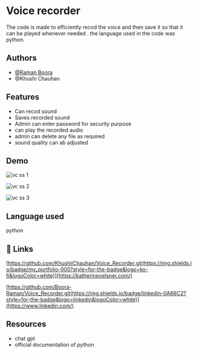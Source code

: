 
# Voice recorder

The code is made to efficiently recod the voice and then save it so that it can be played whenever needed .
the language used in the code was python.



## Authors

- [@Raman Boora ](https://www.github.com/octokatherine)
- @Khushi Chauhan


## Features

- Can recod sound 
- Saves recorded sound
- Admin can enter password for security purpose
- can play the recorded audio
- admin can delete any file as required
- sound quality can ab adjusted



## Demo


![vc ss 1](https://github.com/Boora-Raman/Voice_Recorder/assets/142530032/945910d3-654f-46a6-b515-0358910c87c4)

![vc ss 2](https://github.com/Boora-Raman/Voice_Recorder/assets/142530032/a43e8740-b453-4f46-a12c-6262ba52368f)

![vc ss 3](https://github.com/Boora-Raman/Voice_Recorder/assets/142530032/1de01b70-fcc5-46f8-80f4-6e0770279f22)



## Language used 
python  
## 🔗 Links
[https://github.com/KhushiiChauhan/Voice_Recorder.git(https://img.shields.io/badge/my_portfolio-000?style=for-the-badge&logo=ko-fi&logoColor=white)](https://katherineoelsner.com/)



[https://github.com/Boora-Raman/Voice_Recorder.git(https://img.shields.io/badge/linkedin-0A66C2?style=for-the-badge&logo=linkedin&logoColor=white)](https://www.linkedin.com/)

## Resources
- chat gpt
- official documentation of python



